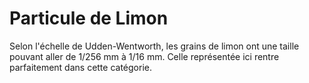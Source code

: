 # Particule de Limon

Selon l'échelle de Udden-Wentworth, les grains de limon ont une taille pouvant
aller de 1/256 mm à 1/16 mm. Celle représentée ici rentre parfaitement dans
cette catégorie.
